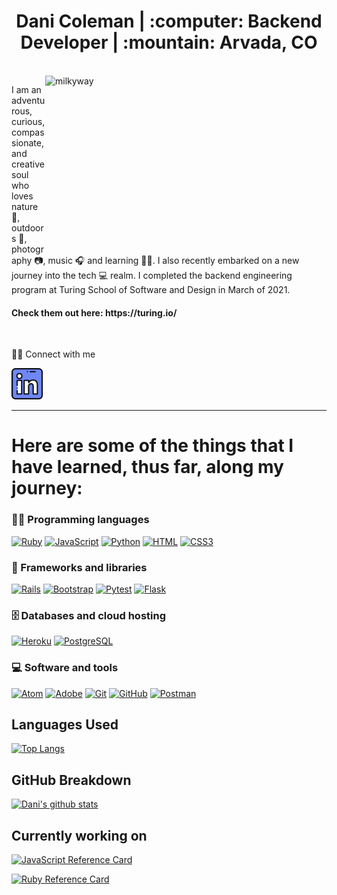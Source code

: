 
<h1 align="center">
 <strong> Dani Coleman | :computer: Backend Developer | :mountain: Arvada, CO </strong>
</h1>   

<br />

<img align="right" height="270px" width="450px" alt="milkyway" src="https://user-images.githubusercontent.com/60626984/92288059-def9bc80-eec8-11ea-90d6-6c50261e37de.png" />

<p align="left"
  <h2>I am an adventurous, curious, compassionate, and creative soul who loves nature 🌳, outdoors 🥾, photography 📷, music 🎧  and learning 👩‍🎓. I also recently embarked on a new journey into the tech 💻 realm. I completed the backend engineering program at Turing School of Software and Design in March of 2021.</h2>
  <h4>Check them out here: https://turing.io/</h4>
</p>  

<br />

<p align="left"
   <h1> 💁‍♀️ Connect with me </h1>

   <a href="https://www.linkedin.com/in/dcoleman-21/"><img height="50" alt="LinkedIn" src="https://raw.githubusercontent.com/8bithemant/8bithemant/master/linkedin.png?raw=true"></a>&nbsp;&nbsp;
</p>   

<hr />
<h1>
   Here are some of the things that I have learned, thus far, along my journey:
</h1>   

### 👨‍💻 Programming languages

<p>
    <a href="https://github.com/search?q=user%3Adcoleman21+is%3Arepo+language%3Aruby"><img alt="Ruby" src="https://img.shields.io/badge/Ruby-CC342D.svg?logo=ruby&logoColor=white"></a>
    <a href="https://github.com/search?l=JavaScript&q=user%3Adcoleman21+is%3Arepo+language%3Amarkdown&type=Repositories"><img alt="JavaScript" src="https://img.shields.io/badge/JavaScript%20-%23F7DF1E.svg?logo=javascript&logoColor=black"></a>
    <a href="https://github.com/search?l=Python&q=user%3Adcoleman21+is%3Arepo+language%3Amarkdown&type=Repositories"><img alt="Python" src="https://img.shields.io/badge/Python%20-%2314354C.svg?logo=python&logoColor=white"></a>
    <a href="https://github.com/search?l=HTML&q=user%3Adcoleman21+is%3Arepo+language%3Amarkdown&type=Repositories"><img alt="HTML" src="https://img.shields.io/badge/HTML%20-%23E34F26.svg?logo=html5&logoColor=white"></a>
    <a href="#"><img alt="CSS3" src="https://img.shields.io/badge/css3-%231572B6.svg?logo=css3&logoColor=white"></a>
</p>

### 🧰 Frameworks and libraries

<p>
    <a href="#"><img alt="Rails" src="https://img.shields.io/badge/rails-%23CC0000.svg?logo=ruby-on-rails&logoColor=white"></a>
    <a href="#"><img alt="Bootstrap" src="https://img.shields.io/badge/bootstrap-%23563D7C.svg?logo=bootstrap&logoColor=white"></a>
    <a href="#"><img alt="Pytest" src="https://img.shields.io/badge/Pytest%20-%230A9EDC.svg?logo=pytest&logoColor=white"></a>
    <a href="#"><img alt="Flask" src="https://img.shields.io/badge/flask-%23000.svg?logo=flask&logoColor=white"></a>
</p>

### 🗄️ Databases and cloud hosting

<p>
    <a href="#"><img alt="Heroku" src="https://img.shields.io/badge/Heroku%20-%23430098.svg?logo=heroku&logoColor=white"></a>
    <a href="#"><img alt="PostgreSQL" src ="https://img.shields.io/badge/PostgreSQL-%23316192.svg?logo=postgresql&logoColor=white"></a>
</p>

### 💻 Software and tools

<p>
    <a href="#"><img alt="Atom" src="https://img.shields.io/badge/Atom-%2366595C.svg?logo=atom&logoColor=white"></a>
    <a href="#"><img alt="Adobe" src="https://img.shields.io/badge/Adobe%20-%23FF0000.svg?logo=adobe&logoColor=white"></a>
    <a href="#"><img alt="Git" src="https://img.shields.io/badge/Git%20-%23F05033.svg?logo=git&logoColor=white"></a>
    <a href="#"><img alt="GitHub" src="https://img.shields.io/badge/github-%23121011.svg?logo=github&logoColor=white"></a>
    <a href="#"><img alt="Postman" src="https://img.shields.io/badge/Postman-FF6C37?logo=postman&logoColor=white"></a>
</p> 

## Languages Used
[![Top Langs](https://github-readme-stats.vercel.app/api/top-langs/?username=dcoleman21&theme=tokyonight&layout=compact)](https://github.com/dcoleman21/github-readme-stats)

## GitHub Breakdown
[![Dani's github stats](https://github-readme-stats.vercel.app/api/?username=dcoleman21&count_private=true&show_icons=true&theme=tokyonight)
](https://github.com/dcoleman21/github-readme-stats)

## Currently working on 

[![JavaScript Reference Card](https://github-readme-stats.vercel.app/api/pin/?username=dcoleman21&repo=JavaScript_Reference_Sheet&theme=tokyonight)](https://github.com/dcoleman21/JavaScript_Reference_Sheet)

[![Ruby Reference Card](https://github-readme-stats.vercel.app/api/pin/?username=dcoleman21&repo=Ruby_Reference_Sheet&theme=tokyonight)](https://github.com/dcoleman21/Ruby_Reference_Sheet)
